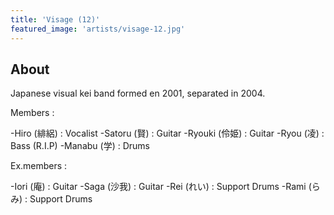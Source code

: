 ```yaml
---
title: 'Visage (12)'
featured_image: 'artists/visage-12.jpg'
---
```


## About

Japanese visual kei band formed en 2001, separated in 2004.

Members :

-Hiro (緋絽) : Vocalist
-Satoru (賢) : Guitar
-Ryouki (伶姫) : Guitar
-Ryou (凌) : Bass  (R.I.P)
-Manabu (学) : Drums

Ex.members :

-Iori (庵) : Guitar
-Saga (沙我) : Guitar
-Rei (れい) : Support Drums
-Rami (らみ) : Support Drums


